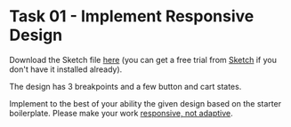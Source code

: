 # Task 01 - Implement Responsive Design

Download the Sketch file [here](../assets/Design.sketch) (you can get a free trial from [Sketch](https://www.sketchapp.com/) if you don't have it installed already).

The design has 3 breakpoints and a few button and cart states.

Implement to the best of your ability the given design based on the starter boilerplate. Please make your work [responsive, not adaptive](https://css-tricks.com/the-difference-between-responsive-and-adaptive-design/).
